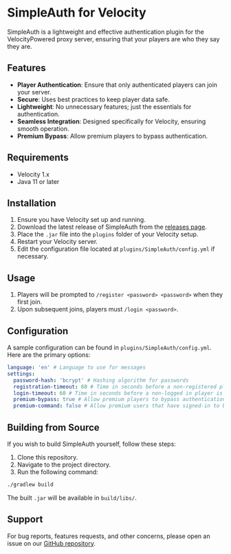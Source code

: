 # SimpleAuth for Velocity

SimpleAuth is a lightweight and effective authentication plugin for the VelocityPowered proxy server, ensuring that your players are who they say they are.

## Features

- **Player Authentication**: Ensure that only authenticated players can join your server.
- **Secure**: Uses best practices to keep player data safe.
- **Lightweight**: No unnecessary features; just the essentials for authentication.
- **Seamless Integration**: Designed specifically for Velocity, ensuring smooth operation.
- **Premium Bypass**: Allow premium players to bypass authentication.

## Requirements

- Velocity 1.x
- Java 11 or later

## Installation

1. Ensure you have Velocity set up and running.
2. Download the latest release of SimpleAuth from the [releases page](https://github.com/iSnakeBuzz/SimpleAuth/releases).
3. Place the `.jar` file into the `plugins` folder of your Velocity setup.
4. Restart your Velocity server.
5. Edit the configuration file located at `plugins/SimpleAuth/config.yml` if necessary.

## Usage

1. Players will be prompted to `/register <password> <password>` when they first join.
2. Upon subsequent joins, players must `/login <password>`.

## Configuration

A sample configuration can be found in `plugins/SimpleAuth/config.yml`. Here are the primary options:

```yml
language: 'en' # Language to use for messages
settings:
  password-hash: 'bcrypt' # Hashing algorithm for passwords
  registration-timeout: 60 # Time in seconds before a non-registered player is kicked
  login-timeout: 60 # Time in seconds before a non-logged in player is kicked
  premium-bypass: true # Allow premium players to bypass authentication
  premium-command: false # Allow premium users that have signed-in to bypass authentication after executing /premium (This command is disabled if premium-bypass is enabled)
```

## Building from Source

If you wish to build SimpleAuth yourself, follow these steps:

1. Clone this repository.
2. Navigate to the project directory.
3. Run the following command:

```bash
./gradlew build
```

The built `.jar` will be available in `build/libs/`.

## Support

For bug reports, features requests, and other concerns, please open an issue on our [GitHub repository](https://github.com/iSnakeBuzz/SimpleAuth/issues).
